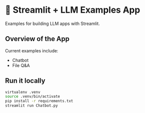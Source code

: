 # 🎈 Streamlit + LLM Examples App

Examples for building LLM apps with Streamlit.

## Overview of the App

Current examples include:

- Chatbot
- File Q&A

## Run it locally

```sh
virtualenv .venv
source .venv/bin/activate
pip install -r requirements.txt
streamlit run Chatbot.py
```
